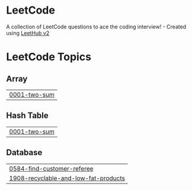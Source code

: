 # LeetCode
A collection of LeetCode questions to ace the coding interview! - Created using [LeetHub v2](https://github.com/arunbhardwaj/LeetHub-2.0)

<!---LeetCode Topics Start-->
# LeetCode Topics
## Array
|  |
| ------- |
| [0001-two-sum](https://github.com/metesert/LeetCode/tree/master/0001-two-sum) |
## Hash Table
|  |
| ------- |
| [0001-two-sum](https://github.com/metesert/LeetCode/tree/master/0001-two-sum) |
## Database
|  |
| ------- |
| [0584-find-customer-referee](https://github.com/metesert/LeetCode/tree/master/0584-find-customer-referee) |
| [1908-recyclable-and-low-fat-products](https://github.com/metesert/LeetCode/tree/master/1908-recyclable-and-low-fat-products) |
<!---LeetCode Topics End-->